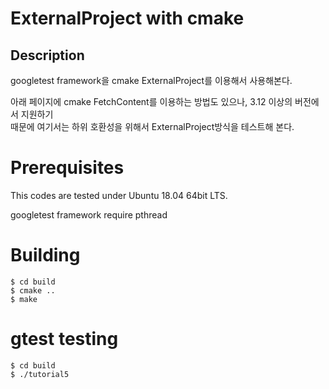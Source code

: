 ExternalProject with cmake
==================================

Description
-----------
googletest framework을 cmake ExternalProject를 이용해서 사용해본다.

아래 페이지에 cmake FetchContent를 이용하는 방법도 있으나, 3.12 이상의 버전에서 지원하기    
때문에 여기서는 하위 호환성을 위해서 ExternalProject방식을 테스트해 본다.

Prerequisites
=============
This codes are tested under Ubuntu 18.04 64bit LTS.      

googletest framework require pthread

Building
========
    $ cd build
    $ cmake ..
    $ make

gtest testing
========
    $ cd build
    $ ./tutorial5
